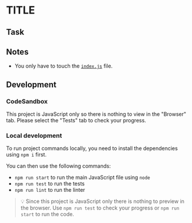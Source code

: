 # TITLE

<!--

Describe the exercise in a few sentences. E.g.:

Objects are everywhere. Let's become confident handling them!

-->

## Task

<!--

Explaining the task in detail. E.g.:

In this exercise, you will encounter the following tasks:

- assign or add a variable to a value of an object,
- the variable itself is an object and you need to adjust it.

Please switch to the [`index.js`](./index.js) file to start the exercises. You will find the exact tasks there.

-->

## Notes

- You only have to touch the [`index.js`](./index.js) file.

## Development

### CodeSandbox

This project is JavaScript only so there is nothing to view in the "Browser" tab. Please select the "Tests" tab to check your progress.

### Local development

To run project commands locally, you need to install the dependencies using `npm i` first.

You can then use the following commands:

- `npm run start` to run the main JavaScript file using `node`
- `npm run test` to run the tests
- `npm run lint` to run the linter

> 💡 Since this project is JavaScript only there is nothing to preview in the browser. Use `npm run test` to check your progress or `npm run start` to run the code.
